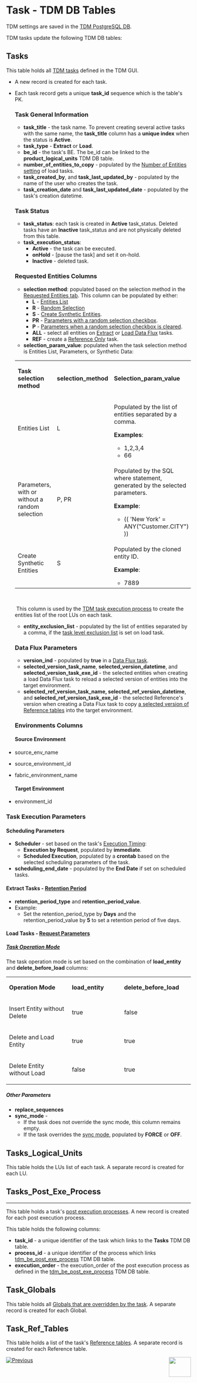 # Task - TDM DB Tables

TDM settings are saved in the [TDM PostgreSQL DB](/articles/TDM/tdm_architecture/02_tdm_database.md). 

TDM tasks update the following TDM DB tables:

## Tasks

This table holds all [TDM tasks](14_task_overview.md) defined in  the TDM GUI.

- A new record is created for each task.

- Each task record gets a unique **task_id** sequence which is the table's PK.

  ### Task General Information

  - **task_title**  - the task name. To prevent creating several active tasks with the same name, the **task_title** column has a **unique index** when the status is **Active**.
  - **task_type** - **Extract** or **Load**.
  - **be_id** - the task's BE. The be_id can be linked to the **product_logical_units** TDM DB table. 
  - **number_of_entities_to_copy** - populated by the [Number of Entities setting](17_load_task_regular_mode.md#number-of-entities) of load tasks.
  - **task_created_by**, and  **task_last_updated_by** - populated by the name of the user who creates the task.
  - **task_creation_date** and **task_last_updated_date** - populated by the task's creation datetime.

  ### Task Status

  - **task_status**: each task is created in **Active** task_status. Deleted tasks have an **Inactive** task_status and are not physically deleted from this table.
  - **task_execution_status**: 
    - **Active** - the task can be executed.
    - **onHold** - [pause the task] and set it on-hold.
    - **Inactive** - deleted task.

  ### Requested Entities Columns

  - **selection method**: populated based on the selection method in the [Requested Entities tab](18_load_task_requested_entities_regular_mode.md). This column can be populated by either:
    - **L** - [Entities List](18_load_task_requested_entities_regular_mode.md#entities-list) 
    - **R** - [Random Selection](18_load_task_requested_entities_regular_mode.md#random-selection)
    - **S** - [Create Synthetic Entities](18_load_task_requested_entities_regular_mode.md#create-synthetic-entities).
    - **PR** - [Parameters with a random selection checkbox](18_load_task_requested_entities_regular_mode.md#use-parameters-with-random-selection-checkbox).
    - **P** - [Parameters when a random selection checkbox is cleared](18_load_task_requested_entities_regular_mode.md#use-parameters-with-random-selection-checkbox).
    - **ALL** - select all entities on [Extract](16_extract_task.md#select-all-entities) or [Load Data Flux](20_load_task_dataflux_mode.md#select-all-entities) tasks.
    - **REF** - create a [Reference Only](24_task_reference_tab.md) task.
  - **selection_param_value**: populated when the task selection method is Entities List, Parameters, or Synthetic Data:

  <table width="900pxl">
  <tbody>
  <tr>
  <td width="300pxl">
  <p><strong>Task selection method</strong></p>
  </td>
  <td width="200pxl">
  <p><strong>selection_method</strong></p>
  </td>
  <td width="400pxl">
  <p><strong>Selection_param_value</strong></p>
  </td>
  </tr>
  <tr>
  <td width="300pxl">
  <p>Entities List</p>
  </td>
  <td width="200pxl">
  <p>L</p>
  </td>
  <td width="400pxl">
  <p>Populated by the list of entities separated by a comma.</p>
  <p><strong>Examples</strong>:</p>
  <ul>
  <li>1,2,3,4</li>
  <li>66</li>
  </ul>
  </td>
  </tr>
  <tr>
  <td width="300pxl">
  <p>Parameters, with or without a random selection</p>
  </td>
  <td width="200pxl">
  <p>P, PR</p>
  </td>
  <td width="400pxl">
  <p>Populated by the SQL where statement, generated by the selected parameters.</p>
  <p><strong>Example</strong>:</p>
  <ul>
  <li>(( 'New York' = ANY("Customer.CITY") ))</li>
  </ul>
  </td>
  </tr>
  <tr>
  <td width="300pxl">
  <p>Create Synthetic Entities</p>
  </td>
  <td width="200pxl">
  <p>S</p>
  </td>
  <td width="400pxl">
  <p>Populated by the cloned entity ID.</p>
  <p><strong>Example</strong>:</p>
  <ul>
  <li>7889</li>
  </ul>
  </td>
  </tr>
  </tbody>
  </table>
  <p>&nbsp;</p>

  ​		This column is used by the [TDM task execution process](/articles/TDM/tdm_architecture/03_task_execution_processes.md) to create the entities list of the root LUs on each task.

   

  -  **entity_exclusion_list** - populated by the list of entities separated by a comma, if the [task level exclusion list](18_load_task_requested_entities_regular_mode.md#exclusion-list) is set on load task.

  ### Data Flux Parameters

  - **version_ind** - populated by **true** in a [Data Flux task](15_data_flux_task.md).
  - **selected_version_task_name**, **selected_version_datetime**, and **selected_version_task_exe_id** - the selected entities when creating a load Data Flux task to reload a selected version of entities into the target environment.
  - **selected_ref_version_task_name, selected_ref_version_datetime**, and **selected_ref_version_task_exe_id** - the selected Reference's version when creating a Data Flux task to copy [a selected version of Reference tables](24_task_reference_tab.md) into the target environment.

  ### Environments Columns

  #### Source Environment

- source_env_name 

- source_environment_id

- fabric_environment_name

  #### Target Environment

- environment_id

### Task Execution Parameters

#### Scheduling Parameters

- **Scheduler** - set based on the task's [Execution Timing](22_task_execution_timing_tab.md):
  - **Execution by Request**, populated by **immediate**.
  - **Scheduled Execution**, populated by a **crontab** based on the selected scheduling parameters of the task.
- **scheduling_end_date** - populated by the **End Date** if set on scheduled tasks.

#### Extract Tasks - [Retention Period](16_extract_task.md#retention-period)

- **retention_period_type** and **retention_period_value**.
- Example:
  - Set the retention_period_type by **Days** and the retention_period_value by **5** to set a retention period of five days.

#### Load Tasks - [Request Parameters](19_load_task_request_parameters_regular_mode.md)

##### [Task Operation Mode](19_load_task_request_parameters_regular_mode.md#operation-mode)

The task operation mode is set based on the combination of **load_entity** and **delete_before_load** columns:

<table width="900pxl">
<tbody>
<tr>
<td width="400pxl">
<p><strong>Operation Mode</strong></p>
</td>
<td width="250pxl">
<p><strong>load_entity</strong></p>
</td>
<td width="250pxl">
<p><strong>delete_before_load</strong></p>
</td>
</tr>
<tr>
<td width="400pxl">
<p>Insert Entity without Delete</p>
</td>
<td width="250pxl">
<p>true</p>
</td>
<td width="250pxl">
<p>false</p>
</td>
</tr>
<tr>
<td width="400pxl">
<p>Delete and Load Entity</p>
</td>
<td width="250pxl">
<p>true</p>
</td>
<td width="250pxl">
<p>true</p>
</td>
</tr>
<tr>
<td width="400pxl">
<p>Delete Entity without Load</p>
</td>
<td width="250pxl">
<p>false</p>
</td>
<td width="250pxl">
<p>true</p>
</td>
</tr>
</tbody>
</table>

##### Other Parameters

- **replace_sequences**
- **sync_mode** - 
  - If the task does not override the sync mode, this column remains empty.
  - If the task overrides the [sync mode](19_load_task_request_parameters_regular_mode.md#override-sync-mode), populated by **FORCE** or **OFF**. 

 

## Tasks_Logical_Units

This table holds the LUs list of each task. A separate record is created for each LU.

## Tasks_Post_Exe_Process

-------------------------

This table holds a task's [post execution processes](04_tdm_gui_business_entity_window.md#post-execution-processes-tab). A new record is created for each post execution process.

This table holds the following columns:

-  **task_id** - a unique identifier of the task which links to the **Tasks** TDM DB table.
-  **process_id** - a unique identifier of the process which links [tdm_be_post_exe_process](06_be_product_tdmdb_tables.md#tdm_be_post_exe_process) TDM DB table.
-  **execution_order** - the  execution_order of the post execution process as defined in the [tdm_be_post_exe_process](06_be_product_tdmdb_tables.md#tdm_be_post_exe_process) TDM DB table. 

## Task_Globals

This table holds all [Globals that are overridden by the task](23_task_globals_tab.md). A separate record is created for each Global.

## Task_Ref_Tables

This table holds a list of the task's [Reference tables](24_task_reference_tab.md). A separate record is created for each Reference table.

  [![Previous](/articles/images/Previous.png)](24_task_reference_tab.md)[<img align="right" width="60" height="54" src="/articles/images/Next.png">](26_task_execution.md)



